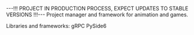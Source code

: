 ---!!! PROJECT IN PRODUCTION PROCESS, EXPECT UPDATES TO STABLE VERSIONS !!!---
Project manager and framework for animation and games.

Libraries and frameworks:
gRPC
PySide6
